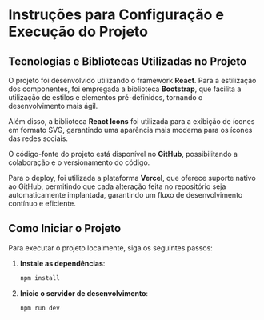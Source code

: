 # Instruções para Configuração e Execução do Projeto

## Tecnologias e Bibliotecas Utilizadas no Projeto

O projeto foi desenvolvido utilizando o framework **React**. Para a estilização dos componentes, foi empregada a biblioteca **Bootstrap**, que facilita a utilização de estilos e elementos pré-definidos, tornando o desenvolvimento mais ágil.

Além disso, a biblioteca **React Icons** foi utilizada para a exibição de ícones em formato SVG, garantindo uma aparência mais moderna para os ícones das redes sociais.

O código-fonte do projeto está disponível no **GitHub**, possibilitando a colaboração e o versionamento do código.

Para o deploy, foi utilizada a plataforma **Vercel**, que oferece suporte nativo ao GitHub, permitindo que cada alteração feita no repositório seja automaticamente implantada, garantindo um fluxo de desenvolvimento contínuo e eficiente.

## Como Iniciar o Projeto

Para executar o projeto localmente, siga os seguintes passos:

1. **Instale as dependências**:
   ```sh
   npm install
   ```

2. **Inicie o servidor de desenvolvimento**:
   ```sh
   npm run dev
   ```